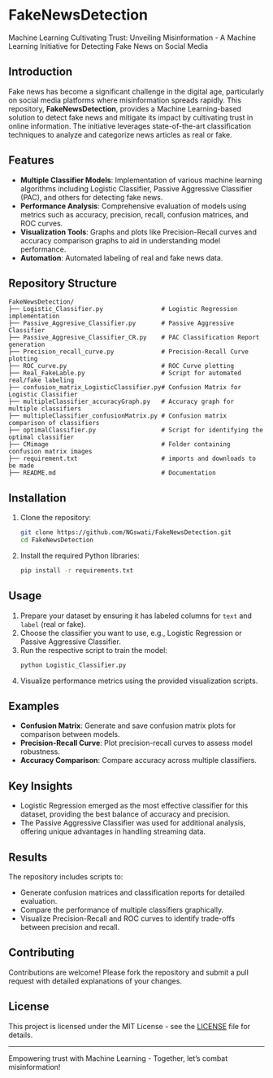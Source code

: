 # FakeNewsDetection
Machine Learning Cultivating Trust: Unveiling Misinformation - A Machine Learning Initiative for Detecting Fake News on Social Media

## Introduction

Fake news has become a significant challenge in the digital age, particularly on social media platforms where misinformation spreads rapidly. This repository, **FakeNewsDetection**, provides a Machine Learning-based solution to detect fake news and mitigate its impact by cultivating trust in online information. The initiative leverages state-of-the-art classification techniques to analyze and categorize news articles as real or fake.

## Features

- **Multiple Classifier Models**: Implementation of various machine learning algorithms including Logistic Classifier, Passive Aggressive Classifier (PAC), and others for detecting fake news.
- **Performance Analysis**: Comprehensive evaluation of models using metrics such as accuracy, precision, recall, confusion matrices, and ROC curves.
- **Visualization Tools**: Graphs and plots like Precision-Recall curves and accuracy comparison graphs to aid in understanding model performance.
- **Automation**: Automated labeling of real and fake news data.

## Repository Structure

```
FakeNewsDetection/
├── Logistic_Classifier.py                # Logistic Regression implementation
├── Passive_Aggresive_Classifier.py       # Passive Aggressive Classifier
├── Passive_Aggresive_Classifier_CR.py    # PAC Classification Report generation
├── Precision_recall_curve.py             # Precision-Recall Curve plotting
├── ROC_curve.py                          # ROC Curve plotting
├── Real_FakeLable.py                     # Script for automated real/fake labeling
├── confusion_matrix_LogisticClassifier.py# Confusion Matrix for Logistic Classifier
├── multipleClassifier_accuracyGraph.py   # Accuracy graph for multiple classifiers
├── multipleClassifier_confusionMatrix.py # Confusion matrix comparison of classifiers
├── optimalClassifier.py                  # Script for identifying the optimal classifier
├── CMimage                               # Folder containing confusion matrix images
├── requirement.txt                       # imports and downloads to be made
├── README.md                             # Documentation
```

## Installation

1. Clone the repository:
   ```bash
   git clone https://github.com/NGswati/FakeNewsDetection.git
   cd FakeNewsDetection
   ```
2. Install the required Python libraries:
   ```bash
   pip install -r requirements.txt
   ```

## Usage

1. Prepare your dataset by ensuring it has labeled columns for `text` and `label` (real or fake).
2. Choose the classifier you want to use, e.g., Logistic Regression or Passive Aggressive Classifier.
3. Run the respective script to train the model:
   ```bash
   python Logistic_Classifier.py
   ```
4. Visualize performance metrics using the provided visualization scripts.

## Examples

- **Confusion Matrix**: Generate and save confusion matrix plots for comparison between models.
- **Precision-Recall Curve**: Plot precision-recall curves to assess model robustness.
- **Accuracy Comparison**: Compare accuracy across multiple classifiers.

## Key Insights

- Logistic Regression emerged as the most effective classifier for this dataset, providing the best balance of accuracy and precision.
- The Passive Aggressive Classifier was used for additional analysis, offering unique advantages in handling streaming data.

## Results

The repository includes scripts to:

- Generate confusion matrices and classification reports for detailed evaluation.
- Compare the performance of multiple classifiers graphically.
- Visualize Precision-Recall and ROC curves to identify trade-offs between precision and recall.

## Contributing

Contributions are welcome! Please fork the repository and submit a pull request with detailed explanations of your changes.

## License

This project is licensed under the MIT License - see the [LICENSE](LICENSE) file for details.


---

Empowering trust with Machine Learning - Together, let’s combat misinformation!

